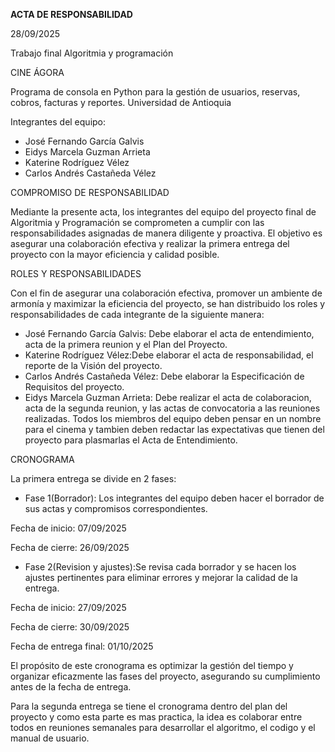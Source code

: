 **ACTA DE RESPONSABILIDAD**

28/09/2025

Trabajo final Algoritmia y programación

CINE ÁGORA

Programa de consola en Python para la gestión de usuarios, reservas, cobros, facturas y reportes.
Universidad de Antioquia

Integrantes del equipo:
* José Fernando García Galvis
* Eidys Marcela Guzman Arrieta
* Katerine Rodríguez Vélez
* Carlos Andrés Castañeda Vélez

COMPROMISO DE RESPONSABILIDAD

Mediante la presente acta, los integrantes del equipo del proyecto final de Algoritmia y Programación se comprometen a cumplir con las responsabilidades asignadas de manera diligente y proactiva.
El objetivo es asegurar una colaboración efectiva y realizar la primera entrega del proyecto con la mayor eficiencia y calidad posible.

ROLES Y RESPONSABILIDADES

Con el fin de asegurar una colaboración efectiva, promover un ambiente de armonía y maximizar la eficiencia del proyecto, se han distribuido los roles y responsabilidades de cada integrante de la siguiente manera:
* José Fernando García Galvis: Debe elaborar el acta de entendimiento, acta de la primera reunion y el Plan del Proyecto.
* Katerine Rodríguez Vélez:Debe elaborar el acta de responsabilidad, el reporte de la Visión del proyecto.
* Carlos Andrés Castañeda Vélez: Debe elaborar la Especificación de Requisitos del proyecto.
* Eidys Marcela Guzman Arrieta: Debe realizar el acta de colaboracion, acta de la segunda reunion, y las actas de convocatoria a las reuniones realizadas.
Todos los miembros del equipo deben pensar en un nombre para el cinema y tambien deben redactar las expectativas que tienen del proyecto para plasmarlas el Acta de Entendimiento.

CRONOGRAMA

La primera entrega se divide en 2 fases:

* Fase 1(Borrador): Los integrantes del equipo deben hacer el borrador de sus actas y compromisos correspondientes.
  
Fecha de inicio: 07/09/2025

Fecha de cierre: 26/09/2025

* Fase 2(Revision y ajustes):Se revisa cada borrador y se hacen los ajustes pertinentes para eliminar errores y mejorar la calidad de la entrega.
  
Fecha de inicio: 27/09/2025

Fecha de cierre: 30/09/2025

Fecha de entrega final: 01/10/2025

El propósito de este cronograma es optimizar la gestión del tiempo y organizar eficazmente las fases del proyecto, asegurando su cumplimiento antes de la fecha de entrega.

Para la segunda entrega se tiene el cronograma dentro del plan del proyecto y como esta parte es mas practica, la idea es colaborar entre todos en reuniones semanales para desarrollar el algoritmo, el codigo y el manual de usuario.

